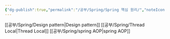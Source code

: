 ```yaml
---
{"dg-publish":true,"permalink":"/공부/Spring/Spring 핵심 원리/","noteIcon":""}
---
```


[[공부/Spring/Design pattern\|Design pattern]]
[[공부/Spring/Thread Local\|Thread Local]]
[[공부/Spring/spring AOP\|spring AOP]]

